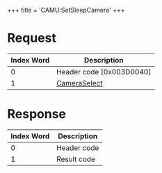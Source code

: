 +++
title = 'CAMU:SetSleepCamera'
+++

# Request

| Index Word | Description                                             |
|------------|---------------------------------------------------------|
| 0          | Header code \[0x003D0040\]                              |
| 1          | [CameraSelect](Camera_Services#CameraSelect "wikilink") |

# Response

| Index Word | Description |
|------------|-------------|
| 0          | Header code |
| 1          | Result code |
